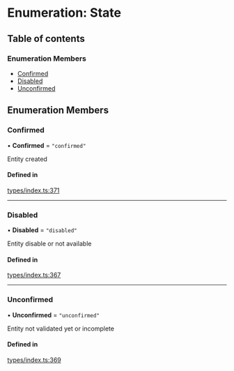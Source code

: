 # Enumeration: State

## Table of contents

### Enumeration Members

- [Confirmed](State.md#confirmed)
- [Disabled](State.md#disabled)
- [Unconfirmed](State.md#unconfirmed)

## Enumeration Members

### Confirmed

• **Confirmed** = ``"confirmed"``

Entity created

#### Defined in

[types/index.ts:371](https://github.com/nevermined-io/components-catalog/blob/95bbb52/lib/src/types/index.ts#L371)

___

### Disabled

• **Disabled** = ``"disabled"``

Entity disable or not available

#### Defined in

[types/index.ts:367](https://github.com/nevermined-io/components-catalog/blob/95bbb52/lib/src/types/index.ts#L367)

___

### Unconfirmed

• **Unconfirmed** = ``"unconfirmed"``

Entity not validated yet or incomplete

#### Defined in

[types/index.ts:369](https://github.com/nevermined-io/components-catalog/blob/95bbb52/lib/src/types/index.ts#L369)
